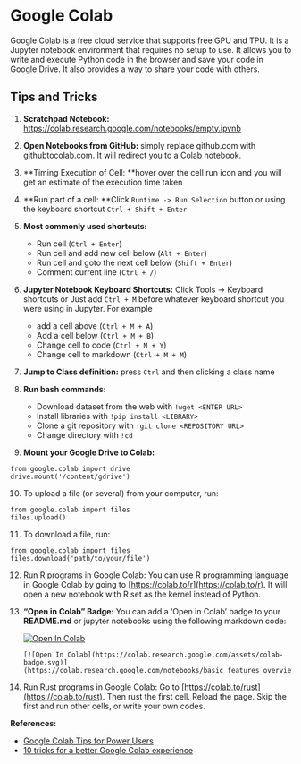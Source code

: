 # Google Colab

Google Colab is a free cloud service that supports free GPU and TPU. It is a Jupyter notebook environment that requires no setup to use. It allows you to write and execute Python code in the browser and save your code in Google Drive. It also provides a way to share your code with others.

## Tips and Tricks

1. **Scratchpad Notebook:** <https://colab.research.google.com/notebooks/empty.ipynb>
2. **Open Notebooks from GitHub:** simply replace github.com with githubtocolab.com. It will redirect you to a Colab notebook.
3. \*\*Timing Execution of Cell: \*\*hover over the cell run icon and you will get an estimate of the execution time taken
4. \*\*Run part of a cell: \*\*Click `Runtime -> Run Selection` button or using the keyboard shortcut `Ctrl + Shift + Enter`
5. **Most commonly used shortcuts:**

   - Run cell (`Ctrl + Enter`)
   - Run cell and add new cell below (`Alt + Enter`)
   - Run cell and goto the next cell below (`Shift + Enter`)
   - Comment current line (`Ctrl + /`)

6. **Jupyter Notebook Keyboard Shortcuts:** Click Tools -&gt; Keyboard shortcuts or Just add `Ctrl + M` before whatever keyboard shortcut you were using in Jupyter. For example

   - add a cell above (`Ctrl + M + A`)
   - Add a cell below (`Ctrl + M + B`)
   - Change cell to code (`Ctrl + M + Y`)
   - Change cell to markdown (`Ctrl + M + M`)

7. **Jump to Class definition:** press `Ctrl` and then clicking a class name
8. **Run bash commands:**

   - Download dataset from the web with `!wget <ENTER URL>`
   - Install libraries with `!pip install <LIBRARY>`
   - Clone a git repository with `!git clone <REPOSITORY URL>`
   - Change directory with `!cd`

9. **Mount your Google Drive to Colab:**

```plaintext
from google.colab import drive
drive.mount('/content/gdrive')
```

10. To upload a file (or several) from your computer, run:

```plaintext
from google.colab import files
files.upload()
```

11. To download a file, run:

```plaintext
from google.colab import files
files.download('path/to/your/file')
```

12. Run R programs in Google Colab: You can use R programming language in Google Colab by going to [https://colab.to/r](https://colab.to/r). It will open a new notebook with R set as the kernel instead of Python.
13. **“Open in Colab” Badge:** You can add a ‘Open in Colab’ badge to your **README.md** or jupyter notebooks using the following markdown code:

    [![Open In Colab](https://colab.research.google.com/assets/colab-badge.svg)](https://colab.research.google.com/notebooks/basic_features_overview.ipynb)

    ```text
    [![Open In Colab](https://colab.research.google.com/assets/colab-badge.svg)](https://colab.research.google.com/notebooks/basic_features_overview.ipynb)
    ```

14. Run Rust programs in Google Colab: Go to [https://colab.to/rust](https://colab.to/rust). Then rust the first cell. Reload the page. Skip the first and run other cells, or write your own codes.

**References:**

- [Google Colab Tips for Power Users](https://amitness.com/2020/06/google-colaboratory-tips/)
- [10 tricks for a better Google Colab experience](https://towardsdatascience.com/10-tips-for-a-better-google-colab-experience-33f8fe721b82)
